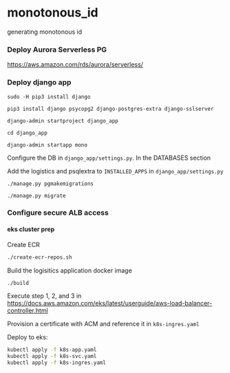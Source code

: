 # monotonous_id
generating monotonous id 

### Deploy Aurora Serverless PG
https://aws.amazon.com/rds/aurora/serverless/

### Deploy django app

`sudo -H pip3 install django`

`pip3 install django psycopg2 django-postgres-extra django-sslserver`

`django-admin startproject django_app`

`cd django_app`

`django-admin startapp mono`

Configure the DB in `django_app/settings.py`. In the DATABASES section

Add the logistics and psqlextra to `INSTALLED_APPS` in `django_app/settings.py`

`./manage.py pgmakemigrations`

`./manage.py migrate`

### Configure secure ALB access

#### eks cluster prep

Create ECR

```bash
./create-ecr-repos.sh
```
Build the logisitics application docker image

```bash
./build
```

Execute step 1, 2, and 3 in https://docs.aws.amazon.com/eks/latest/userguide/aws-load-balancer-controller.html

Provision a certificate with ACM and reference it in `k8s-ingres.yaml`


Deploy to eks:

```bash
kubectl apply -f k8s-app.yaml
kubectl apply -f k8s-svc.yaml
kubectl apply -f k8s-ingres.yaml
```
